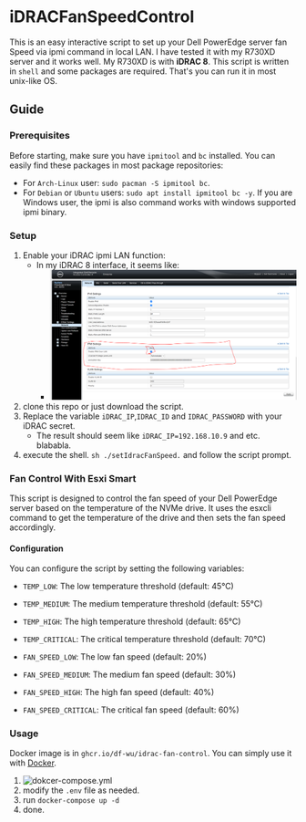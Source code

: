 # iDRACFanSpeedControl
This is an easy interactive script to set up your Dell PowerEdge server fan Speed via ipmi command in local LAN.
I have tested it with my R730XD server and it works well. My R730XD is with **iDRAC 8**.
This script is written in `shell` and some packages are required. That's you can run it in most unix-like OS.

## Guide
### Prerequisites
Before starting, make sure you have `ipmitool` and `bc` installed. You can easily find these packages in most package repositories:
   + For `Arch-Linux` user: `sudo pacman -S ipmitool bc`.
   + For `Debian` or `Ubuntu` users: `sudo apt install ipmitool bc -y`.
If you are Windows user, the ipmi is also command works with windows supported ipmi binary.

### Setup 
1. Enable your iDRAC ipmi LAN function:
   + In my iDRAC 8 interface, it seems like:
     + ![Alt text](/imgaes/image.png)
2. clone this repo or just download the script.
3. Replace the variable `iDRAC_IP`,`IDRAC_ID` and `IDRAC_PASSWORD` with your iDRAC secret.
   + The result should seem like `iDRAC_IP=192.168.10.9` and etc. blababla.
4. execute the shell. `sh ./setIdracFanSpeed.` and follow the script prompt.

### Fan Control With Esxi Smart
This script is designed to control the fan speed of your Dell PowerEdge server based on the temperature of the NVMe drive. It uses the esxcli command to get the temperature of the drive and then sets the fan speed accordingly.

#### Configuration
You can configure the script by setting the following variables:

+ `TEMP_LOW`: The low temperature threshold (default: 45°C)
+ `TEMP_MEDIUM`: The medium temperature threshold (default: 55°C)
+ `TEMP_HIGH`: The high temperature threshold (default: 65°C)
+ `TEMP_CRITICAL`: The critical temperature threshold (default: 70°C)

+ `FAN_SPEED_LOW`: The low fan speed (default: 20%)
+ `FAN_SPEED_MEDIUM`: The medium fan speed (default: 30%)
+ `FAN_SPEED_HIGH`: The high fan speed (default: 40%)
+ `FAN_SPEED_CRITICAL`: The critical fan speed (default: 60%)

### Usage
Docker image is in `ghcr.io/df-wu/idrac-fan-control`. You can simply use it with [Docker](https://docs.docker.com/engine/install).

1. ![dokcer-compose.yml](/docker-compose.yml)
2. modify the `.env` file as needed.
3. run `docker-compose up -d`
4. done.
